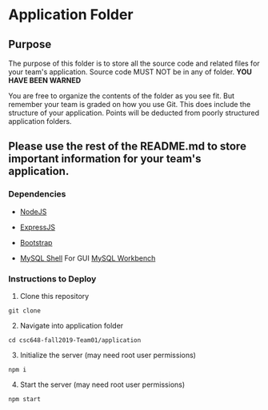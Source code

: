 # Application Folder

## Purpose
The purpose of this folder is to store all the source code and related files for your team's application. Source code MUST NOT be in any of folder. <strong>YOU HAVE BEEN WARNED</strong>

You are free to organize the contents of the folder as you see fit. But remember your team is graded on how you use Git. This does include the structure of your application. Points will be deducted from poorly structured application folders.

## Please use the rest of the README.md to store important information for your team's application.

### Dependencies
- [NodeJS](https://nodejs.org/en/download/)
- [ExpressJS](https://expressjs.com/)
- [Bootstrap](https://getbootstrap.com/)

- [MySQL Shell](https://dev.mysql.com/doc/mysql-shell/8.0/en/) For GUI [MySQL Workbench](https://dev.mysql.com/doc/workbench/en/)

### Instructions to Deploy
1. Clone this repository
```
git clone 
```
2. Navigate into application folder
```
cd csc648-fall2019-Team01/application
```
3. Initialize the server (may need root user permissions)
```
npm i
```
4. Start the server (may need root user permissions)
```
npm start
```
